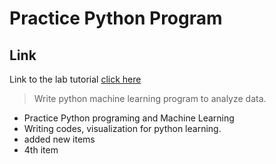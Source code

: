 # Practice Python Program

## Link
Link to the lab tutorial [click here](http://www.science.smith.edu/~jcrouser/SDS293/labs/python-intro.html)

> Write python machine learning program to analyze data.

* Practice Python programing and Machine Learning
* Writing codes, visualization for python learning.
* added new items
* 4th item


